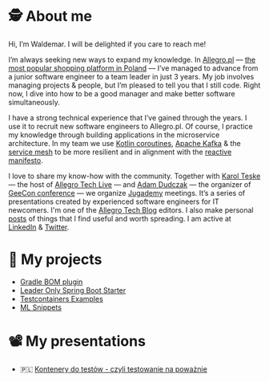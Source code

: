 🕵️ About me
===
Hi, I’m Waldemar. I will be delighted if you care to reach me! 

I’m always seeking new ways to expand my knowledge. In [Allegro.pl] — [the most popular shopping platform in Poland](https://about.allegro.eu/who-we-are/at-a-glance)
— I’ve managed to advance from a junior software engineer to a team leader in just 3 years. 
My job involves managing projects & people, but I’m pleased to tell you that I still code. Right now, I dive into how to be a good manager and make better software simultaneously.

I have a strong technical experience that I’ve gained through the years. I use it to recruit new software engineers to Allegro.pl. 
Of course, I practice my knowledge through building applications in the microservice architecture. 
In my team we use [Kotlin coroutines], [Apache Kafka] & the [service mesh] to be more resilient and in alignment with the [reactive manifesto].

I love to share my know-how with the community. Together with [Karol Teske] — the host of [Allegro Tech Live] — and [Adam Dudczak] — the organizer of [GeeCon conference] — we organize [Jugademy] meetings. 
It’s a series of presentations created by experienced software engineers for IT newcomers. I'm one of the [Allegro Tech Blog] editors. 
I also make personal [posts] of things that I find useful and worth spreading. I am active at [LinkedIn] & [Twitter].

🤖 My projects
===

- [Gradle BOM plugin]
- [Leader Only Spring Boot Starter]
- [Testcontainers Examples]
- [ML Snippets]

📽 My presentations
===

- 🇵🇱 [Kontenery do testów - czyli testowanie na poważnie](https://www.youtube.com/watch?v=axfyz7ga-mA)

[Allegro.pl]: https://allegro.pl/
[Kotlin coroutines]: https://kotlinlang.org/docs/coroutines-overview.html
[Apache Kafka]: https://kafka.apache.org/
[service mesh]: https://github.com/allegro/envoy
[Karol Teske]: https://www.linkedin.com/in/karol-teske/
[Adam Dudczak]: https://twitter.com/maneo
[GeeCon conference]: https://geecon.org/
[Jugademy]: https://jugademy.github.io/
[posts]: https://blog.wpanas.eu/
[LinkedIn]: https://www.linkedin.com/in/w-panas/
[Twitter]: https://twitter.com/PanasWaldemar
[reactive manifesto]: https://www.reactivemanifesto.org/
[Allegro Tech Live]: https://www.meetup.com/pl-PL/allegrotech/events/past/
[Allegro Tech Blog]: https://blog.allegro.tech/
[Gradle BOM plugin]: https://github.com/gradle-bom/gradle-bom-generator-plugin
[Leader Only Spring Boot Starter]: https://github.com/allegro/leader-only-spring-boot-starter
[Testcontainers Examples]: https://github.com/wpanas/testcontainers-examples
[ML Snippets]: https://github.com/wpanas/ml-snippets
